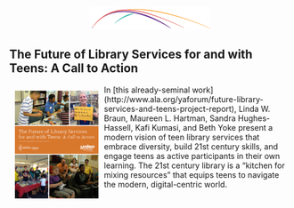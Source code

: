 <div style="text-align:center;"><img src="/assets/CL_Swoosh.png" alt=""/></div>

## The Future of Library Services for and with Teens: A Call to Action 

<a href="http://www.ala.org/yaforum/future-library-services-and-teens-project-report">
<img src="/assets/futures_cover.png" alt="" style="float:left; width:150px; margin:10px;"/></a>In [this already-seminal work](http://www.ala.org/yaforum/future-library-services-and-teens-project-report), Linda W. Braun, Maureen L. Hartman, Sandra Hughes-Hassell, Kafi Kumasi, and Beth Yoke present a modern vision of teen library services that embrace diversity, build 21st century skills, and engage teens as active participants in their own learning. The 21st century library is a “kitchen for mixing resources” that equips teens to navigate the modern, digital-centric world.

